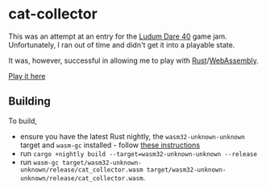 # cat-collector

This was an attempt at an entry for the [Ludum Dare 40](https://ldjam.com/events/ludum-dare/40) game jam.  Unfortunately, I ran out of time and didn't get it into a playable state.

It was, however, successful in allowing me to play with [Rust](https://www.rust-lang.org/en-US/)/[WebAssembly](http://webassembly.org/).

[Play it here](https://matt-williams.github.io/cat-collector)

## Building

To build,

*   ensure you have the latest Rust nightly, the `wasm32-unknown-unknown` target and `wasm-gc` installed - follow [these instructions](https://www.hellorust.com/setup/wasm-target/)
*   run `cargo +nightly build --target=wasm32-unknown-unknown --release`
*   run `wasm-gc target/wasm32-unknown-unknown/release/cat_collector.wasm target/wasm32-unknown-unknown/release/cat_collector.wasm`.
